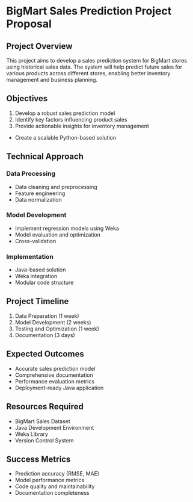 # BigMart Sales Prediction Project Proposal

## Project Overview
This project aims to develop a sales prediction system for BigMart stores using historical sales data. The system will help predict future sales for various products across different stores, enabling better inventory management and business planning.

## Objectives
1. Develop a robust sales prediction model
2. Identify key factors influencing product sales
3. Provide actionable insights for inventory management
- Create a scalable Python-based solution

## Technical Approach

### Data Processing
- Data cleaning and preprocessing
- Feature engineering
- Data normalization

### Model Development
- Implement regression models using Weka
- Model evaluation and optimization
- Cross-validation

### Implementation
- Java-based solution
- Weka integration
- Modular code structure

## Project Timeline
1. Data Preparation (1 week)
2. Model Development (2 weeks)
3. Testing and Optimization (1 week)
4. Documentation (3 days)

## Expected Outcomes
- Accurate sales prediction model
- Comprehensive documentation
- Performance evaluation metrics
- Deployment-ready Java application

## Resources Required
- BigMart Sales Dataset
- Java Development Environment
- Weka Library
- Version Control System

## Success Metrics
- Prediction accuracy (RMSE, MAE)
- Model performance metrics
- Code quality and maintainability
- Documentation completeness